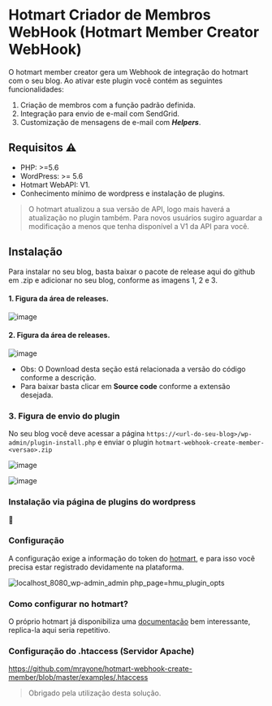 # Hotmart Criador de Membros WebHook (Hotmart Member Creator WebHook)

O hotmart member creator gera um Webhook de integração do hotmart com o seu blog. Ao ativar este plugin você contém as seguintes funcionalidades:

1. Criação de membros com a função padrão definida.
2. Integração para envio de e-mail com SendGrid.
3. Customização de mensagens de e-mail com **_Helpers_**.

## Requisitos :warning:

- PHP: >=5.6
- WordPress: >= 5.6
- Hotmart WebAPI: V1.
- Conhecimento mínimo de wordpress e instalação de plugins.

> O hotmart atualizou a sua versão de API, logo mais haverá a atualização no plugin também. Para novos usuários sugiro aguardar a modificação a menos que tenha disponível a V1 da API para você.

## Instalação

Para instalar no seu blog, basta baixar o pacote de release aqui do github em .zip e adicionar no seu blog, conforme as imagens 1, 2 e 3.

#### 1. Figura da área de releases.

![image](https://user-images.githubusercontent.com/17658240/154344685-4b386c38-3472-45c8-acbb-bfb19472213f.png)

#### 2. Figura da área de releases.

![image](https://user-images.githubusercontent.com/17658240/154344807-97f3499b-aa34-4a48-b8e3-357553a0d216.png)

- Obs: O Download desta seção está relacionada a versão do código conforme a descrição.
- Para baixar basta clicar em **Source code** conforme a extensão desejada.

### 3. Figura de envio do plugin

No seu blog você deve acessar a página `https://<url-do-seu-blog>/wp-admin/plugin-install.php` e enviar o plugin `hotmart-webhook-create-member-<versao>.zip`

![image](https://user-images.githubusercontent.com/17658240/154352665-7b060e5a-0406-4315-ab8d-5f1e86aab6b8.png)

![image](https://user-images.githubusercontent.com/17658240/154352704-8eb1a21a-dfa8-4b18-bddb-e2e983491df7.png)

### Instalação via página de plugins do wordpress

:construction:

### Configuração

A configuração exige a informação do token do [hotmart](https://app-vlc.hotmart.com/tools/webhook/auth), e para isso você precisa estar registrado devidamente na plataforma.

![localhost_8080_wp-admin_admin php_page=hmu_plugin_opts](https://user-images.githubusercontent.com/17658240/154352086-fdfcd699-21d3-4d27-9d44-adc5fd4452a8.png)

### Como configurar no hotmart?

O próprio hotmart já disponibiliza uma [documentação](https://developers.hotmart.com/docs/pt-BR/1.0.0/webhook/about-webhook/) bem interessante, replica-la aqui seria repetitivo.

### Configuração do .htaccess (Servidor Apache)

https://github.com/mrayone/hotmart-webhook-create-member/blob/master/examples/.htaccess

> Obrigado pela utilização desta solução.
